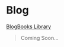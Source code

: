 <!-- {
    title: "Blog",
    author: "None"
} -->
# Blog
[BlogBooks Library](https://blogbooks.net)   
> Coming Soon...